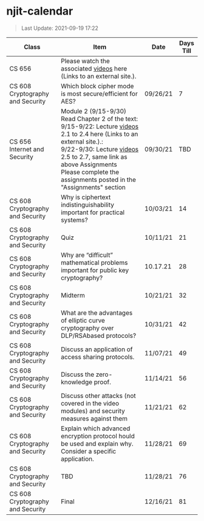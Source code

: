 # njit-calendar

>Last Update: 2021-09-19 17:22

| Class                                 | Item                  | Date       | Days Till |
|---------------------------------------|-----------------------|------------|-----------|
| CS 656 | Please watch the associated [videos](https://gaia.cs.umass.edu/kurose_ross/videos/1/) here (Links to an external site.).| | |
| CS 608 Cryptography and Security      | Which block cipher mode is most secure/efficient for AES?                         | 09/26/21 | 7   |
| CS 656 Internet and Security                                   | Module 2 (9/15-9/30) Read Chapter 2 of the text: <br/>9/15-9/22: Lecture [videos](https://gaia.cs.umass.edu/kurose_ross/videos/2/) 2.1 to 2.4 here (Links to an external site.).: <br/>9/22-9/30: Lecture [videos](https://gaia.cs.umass.edu/kurose_ross/videos/2/) 2.5 to 2.7, same link as above Assignments <br/>Please complete the assignments posted in the "Assignments" section | 09/30/21 | TBD |
| CS 608 Cryptography and Security      | Why is ciphertext indistinguishability important for practical systems?           | 10/03/21 | 14   |
| CS 608 Cryptography and Security      | Quiz                                                                              | 10/11/21 | 21    |
| CS 608 Cryptography and Security      | Why are “difficult” mathematical problems important for public key cryptography?  | 10.17.21 | 28   |
| CS 608 Cryptography and Security      | Midterm                                                                           | 10/21/21 | 32   |  
| CS 608 Cryptography and Security      | What are the advantages of elliptic curve cryptography over DLP/RSAbased protocols?                 | 10/31/21 | 42   |
| CS 608 Cryptography and Security      | Discuss an application of access sharing protocols.                               | 11/07/21 | 49   |
| CS 608 Cryptography and Security      | Discuss the zero-knowledge proof.                                                 | 11/14/21 | 56   |
| CS 608 Cryptography and Security      | Discuss other attacks (not covered in the video modules) and security measures against them                | 11/21/21 | 62   |
| CS 608 Cryptography and Security      | Explain which advanced encryption protocol hould be used and explain why. Consider a specific application. | 11/28/21 | 69   |
| CS 608 Cryptography and Security      | TBD                | 11/28/21 | 76   |
| CS 608 Cryptography and Security      | Final                | 12/16/21 | 81   |
